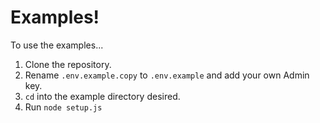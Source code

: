 # Examples!

To use the examples...

1. Clone the repository.
2. Rename `.env.example.copy` to `.env.example` and add your own Admin key.
3. `cd` into the example directory desired.
4. Run `node setup.js`
